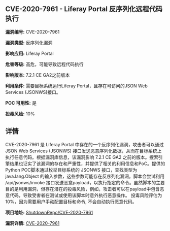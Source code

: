 ## CVE-2020-7961 - Liferay Portal 反序列化远程代码执行

**漏洞编号:** CVE-2020-7961

**漏洞类型:** 反序列化漏洞

**影响应用:** Liferay Portal

**危害等级:** 高危，可能导致远程代码执行

**影响版本:** 7.2.1 CE GA2之前版本

**利用条件:** 需要目标系统运行Liferay Portal，且存在可访问的JSON Web Services (JSONWS)接口。

**POC 可用性:** 是

**投毒风险:** 10%

## 详情

CVE-2020-7961 是 Liferay Portal 中存在的一个反序列化漏洞，攻击者可以通过 JSON Web Services (JSONWS) 接口发送恶意序列化数据，从而在目标系统上执行任意代码。根据漏洞库信息，该漏洞影响 7.2.1 CE GA2 之前的版本。搜索引擎结果也证实了该漏洞的存在和严重性，并提供了相关的利用信息和PoC。提供的Python POC脚本通过枚举目标系统的 JSONWS 接口，查找类型为 java.lang.Object 的输入参数，这些参数可能存在反序列化漏洞。脚本会尝试利用 /api/jsonws/invoke 接口发送恶意payload，以执行指定的命令。虽然脚本的主要目的是利用漏洞，但存在潜在的投毒风险，例如，攻击者可以在payload中包含恶意代码，导致受害者在测试或使用该脚本时意外执行恶意操作。 投毒风险评估为10%，因为需要用户手动配置目标和命令, 不会自动执行恶意代码。

**项目地址:** [ShutdownRepo/CVE-2020-7961](https://github.com/ShutdownRepo/CVE-2020-7961)

**漏洞详情:** [CVE-2020-7961](https://nvd.nist.gov/vuln/detail/CVE-2020-7961)